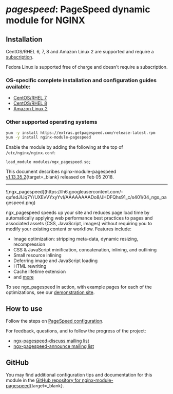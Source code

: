 # *pagespeed*: PageSpeed dynamic module for NGINX

## Installation

CentOS/RHEL 6, 7, 8 and Amazon Linux 2 are supported and require a [subscription](https://www.getpagespeed.com/repo-subscribe).

Fedora Linux is supported free of charge and doesn't require a subscription.

### OS-specific complete installation and configuration guides available:

*   [CentOS/RHEL 7](https://bit.ly/ngx-pagespeed-el)
*   [CentOS/RHEL 8](https://bit.ly/ngx-pagespeed-el)
*   [Amazon Linux 2](https://bit.ly/ngx-pagespeed-el)

### Other supported operating systems        
```bash
yum -y install https://extras.getpagespeed.com/release-latest.rpm
yum -y install nginx-module-pagespeed
```

Enable the module by adding the following at the top of `/etc/nginx/nginx.conf`:

```nginx
load_module modules/ngx_pagespeed.so;
```


This document describes nginx-module-pagespeed [v1.13.35.2](https://github.com/apache/incubator-pagespeed-ngx/releases/tag/v1.13.35.2-stable){target=_blank} 
released on Feb 05 2018.

<hr />
![ngx_pagespeed](https://lh6.googleusercontent.com/-qufedJIJq7Y/UXEvVYxyYvI/AAAAAAAADo8/JHDFQhs91_c/s401/04_ngx_pagespeed.png)


ngx_pagespeed speeds up your site and reduces page load time by automatically
applying web performance best practices to pages and associated assets (CSS,
JavaScript, images) without requiring you to modify your existing content or
workflow. Features include:

- Image optimization: stripping meta-data, dynamic resizing, recompression
- CSS & JavaScript minification, concatenation, inlining, and outlining
- Small resource inlining
- Deferring image and JavaScript loading
- HTML rewriting
- Cache lifetime extension
- and
  [more](https://developers.google.com/speed/docs/mod_pagespeed/config_filters)

To see ngx_pagespeed in action, with example pages for each of the
optimizations, see our <a href="http://ngxpagespeed.com">demonstration site</a>.

## How to use

Follow the steps on <a
href="https://developers.google.com/speed/pagespeed/module/configuration">PageSpeed
configuration</a>.

For feedback, questions, and to follow
the progress of the project:

- [ngx-pagespeed-discuss mailing
  list](https://groups.google.com/forum/#!forum/ngx-pagespeed-discuss)
- [ngx-pagespeed-announce mailing
  list](https://groups.google.com/forum/#!forum/ngx-pagespeed-announce)

## GitHub

You may find additional configuration tips and documentation for this module in the [GitHub 
repository for 
nginx-module-pagespeed](https://github.com/apache/incubator-pagespeed-ngx){target=_blank}.